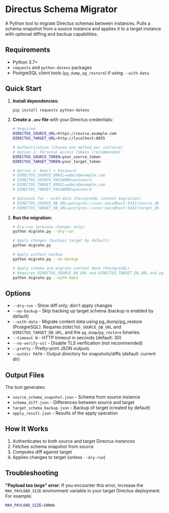 # Directus Schema Migrator

A Python tool to migrate Directus schemas between instances. Pulls a schema snapshot from a source instance and applies it to a target instance with optional diffing and backup capabilities.

## Requirements

- Python 3.7+
- `requests` and `python-dotenv` packages
- PostgreSQL client tools (`pg_dump`, `pg_restore`) if using `--with-data`

## Quick Start

1. **Install dependencies:**

   ```bash
   pip install requests python-dotenv
   ```

2. **Create a `.env` file** with your Directus credentials:

   ```bash
   # Required
   DIRECTUS_SOURCE_URL=https://source.example.com
   DIRECTUS_TARGET_URL=http://localhost:8055

   # Authentication (choose one method per instance)
   # Option 1: Personal Access Tokens (recommended)
   DIRECTUS_SOURCE_TOKEN=your_source_token
   DIRECTUS_TARGET_TOKEN=your_target_token

   # Option 2: Email + Password
   # DIRECTUS_SOURCE_EMAIL=admin@example.com
   # DIRECTUS_SOURCE_PASSWORD=password
   # DIRECTUS_TARGET_EMAIL=admin@example.com
   # DIRECTUS_TARGET_PASSWORD=password

   # Optional for --with-data (PostgreSQL content migration)
   # DIRECTUS_SOURCE_DB_URL=postgres://user:pass@host:5432/source_db
   # DIRECTUS_TARGET_DB_URL=postgres://user:pass@host:5432/target_db
   ```

3. **Run the migration:**

   ```bash
   # Dry-run (preview changes only)
   python migrate.py --dry-run

   # Apply changes (backups target by default)
   python migrate.py

   # Apply without backup
   python migrate.py --no-backup

   # Apply schema and migrate content data (PostgreSQL)
   # Requires DIRECTUS_SOURCE_DB_URL and DIRECTUS_TARGET_DB_URL and pg_dump/pg_restore
   python migrate.py --with-data
   ```

## Options

- `--dry-run` - Show diff only; don't apply changes
- `--no-backup` - Skip backing up target schema (backup is enabled by default)
- `--with-data` - Migrate content data using pg_dump/pg_restore (PostgreSQL). Requires
  `DIRECTUS_SOURCE_DB_URL` and `DIRECTUS_TARGET_DB_URL`, and the `pg_dump`/`pg_restore` binaries.
- `--timeout N` - HTTP timeout in seconds (default: 30)
- `--no-verify-ssl` - Disable TLS verification (not recommended)
- `--pretty` - Pretty-print JSON outputs
- `--outdir PATH` - Output directory for snapshots/diffs (default: current dir)

## Output Files

The tool generates:

- `source_schema_snapshot.json` - Schema from source instance
- `schema_diff.json` - Differences between source and target
- `target_schema_backup.json` - Backup of target (created by default)
- `apply_result.json` - Results of the apply operation

## How It Works

1. Authenticates to both source and target Directus instances
2. Fetches schema snapshot from source
3. Computes diff against target
4. Applies changes to target (unless `--dry-run`)

## Troubleshooting

**"Payload too large" error**: If you encounter this error, increase the `MAX_PAYLOAD_SIZE` environment variable in your target Directus deployment. For example:

```bash
MAX_PAYLOAD_SIZE=100mb
```
